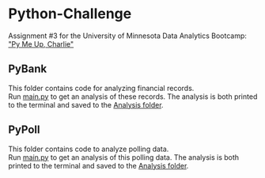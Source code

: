 # Python-Challenge
Assignment #3 for the University of Minnesota Data Analytics Bootcamp: ["Py Me Up, Charlie"](https://umn.bootcampcontent.com/University-of-Minnesota-Boot-Camp/uofm-stp-data-pt-06-2020-u-c/tree/master/02-Homework/03-Python/Instructions)

## PyBank
This folder contains code for analyzing financial records.  
Run [main.py](PyBank/main.py) to get an analysis of these records. 
The analysis is both printed to the terminal and saved to the [Analysis folder](PyBank/Analysis).

## PyPoll
This folder contains code to analyze polling data.  
Run [main.py](PyPoll/main.py) to get an analysis of this polling data. 
The analysis is both printed to the terminal and saved to the [Analysis folder](PyPoll/Analysis).
